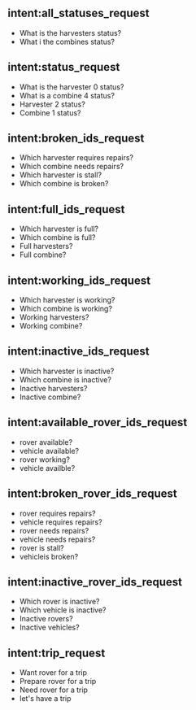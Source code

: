 
## intent:all_statuses_request
 - What is the harvesters status?
 - What i the combines status?

## intent:status_request
 - What is the harvester 0 status?
 - What is a combine 4 status?
 - Harvester 2 status?
 - Combine 1 status?

## intent:broken_ids_request
 - Which harvester requires repairs?
 - Which combine needs repairs?
 - Which harvester is stall?
 - Which combine is broken?
    
## intent:full_ids_request
 - Which harvester is full?
 - Which combine is full?
 - Full harvesters?
 - Full combine?
    
## intent:working_ids_request
 - Which harvester is working?
 - Which combine is working?
 - Working harvesters?
 - Working combine?
    
## intent:inactive_ids_request
 - Which harvester is inactive?
 - Which combine is inactive?
 - Inactive harvesters?
 - Inactive combine?
    
## intent:available_rover_ids_request
 - rover available?
 - vehicle available?
 - rover working?
 - vehicle availble?
    
## intent:broken_rover_ids_request
 - rover requires repairs?
 - vehicle requires repairs?
 - rover needs repairs?
 - vehicle needs repairs?
 - rover is stall?
 - vehicleis broken?

## intent:inactive_rover_ids_request
 - Which rover is inactive?
 - Which vehicle is inactive?
 - Inactive rovers?
 - Inactive vehicles?
      
## intent:trip_request
 - Want rover for a trip
 - Prepare rover for a trip
 - Need rover for a trip
 - let's have a trip